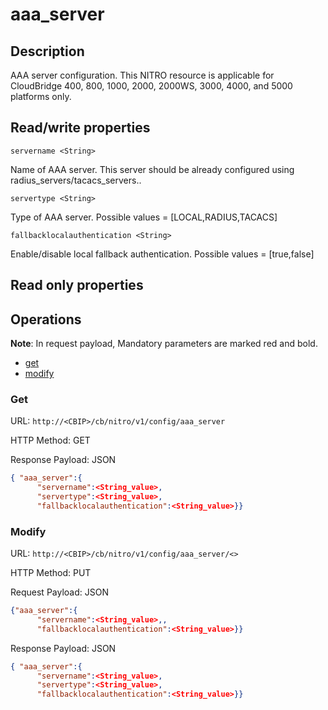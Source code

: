 # aaa_server

## Description

AAA server configuration. This NITRO resource is applicable for CloudBridge 400, 800, 1000, 2000, 2000WS, 3000, 4000, and 5000 platforms only.

## Read/write properties

`servername <String>`

Name of AAA server. This server should be already configured using radius_servers/tacacs_servers..

`servertype <String>`

Type of AAA server. Possible values = [LOCAL,RADIUS,TACACS]

`fallbacklocalauthentication <String>`

Enable/disable local fallback authentication. Possible values = [true,false]

## Read only properties

## Operations

**Note**: In request payload, Mandatory parameters are marked red and bold.

* [get](#get)
* [modify](#modify)

### <a name="get">Get</a>

URL: `http://<CBIP>/cb/nitro/v1/config/aaa_server`

HTTP Method: GET

Response Payload: JSON

```json
{ "aaa_server":{  
      "servername":<String_value>,  
      "servertype":<String_value>,  
      "fallbacklocalauthentication":<String_value>}}
```

### <a name="modify">Modify</a>

URL: `http://<CBIP>/cb/nitro/v1/config/aaa_server/<>`

HTTP Method: PUT

Request Payload: JSON

```json
{"aaa_server":{
      "servername":<String_value>,,
      "fallbacklocalauthentication":<String_value>}}
```

Response Payload: JSON

```json
{ "aaa_server":{  
      "servername":<String_value>,  
      "servertype":<String_value>,  
      "fallbacklocalauthentication":<String_value>}}
```